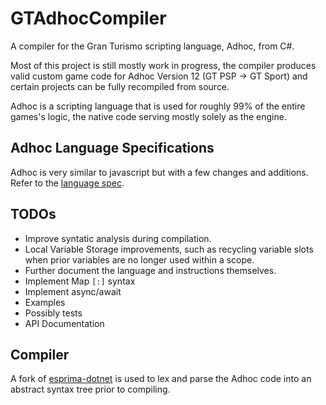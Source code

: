 # GTAdhocCompiler
A compiler for the Gran Turismo scripting language, Adhoc, from C#. 

Most of this project is still mostly work in progress, the compiler produces valid custom game code for Adhoc Version 12 (GT PSP -> GT Sport) and certain projects can be fully recompiled from source.

Adhoc is a scripting language that is used for roughly 99% of the entire games's logic, the native code serving mostly solely as the engine.

## Adhoc Language Specifications

Adhoc is very similar to javascript but with a few changes and additions. Refer to the [language spec](LANGUAGE_SPECIFICATION.md).

## TODOs

* Improve syntatic analysis during compilation.
* Local Variable Storage improvements, such as recycling variable slots when prior variables are no longer used within a scope.
* Further document the language and instructions themselves.
* Implement Map `[:]` syntax
* Implement async/await
* Examples
* Possibly tests
* API Documentation

## Compiler
A fork of [esprima-dotnet](https://github.com/Nenkai/esprima-dotnet) is used to lex and parse the Adhoc code into an abstract syntax tree prior to compiling.
